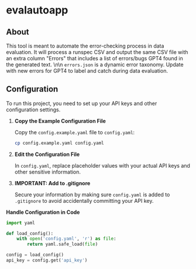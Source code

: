 # evalautoapp

## About
This tool is meant to automate the error-checking process in data evaluation. It will process a runspec CSV and output the same CSV file with an extra column \"Errors\" that includes a list of errors/bugs GPT4 found in the generated text.
\n\n
`errors.json` is a dynamic error taxonomy. Update with new errors for GPT4 to label and catch during data evaluation.


## Configuration

To run this project, you need to set up your API keys and other configuration settings.

1. **Copy the Example Configuration File**

   Copy the `config.example.yaml` file to `config.yaml`:

   ```sh
   cp config.example.yaml config.yaml

2. **Edit the Configuration File**

   In `config.yaml`, replace placeholder values with your actual API keys and other sensitive information.

3. **IMPORTANT: Add to .gitignore**

   Secure your information by making sure `config.yaml` is added to `.gitignore` to avoid accidentally committing your API key.

**Handle Configuration in Code**

```python
import yaml

def load_config():
    with open('config.yaml', 'r') as file:
        return yaml.safe_load(file)

config = load_config()
api_key = config.get('api_key')
